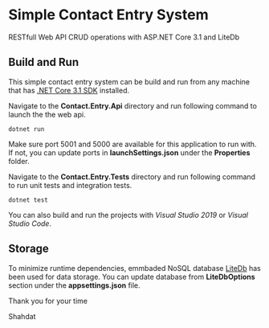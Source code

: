 # Simple Contact Entry System
RESTfull Web API CRUD operations with ASP.NET Core 3.1 and LiteDb

## Build and Run
This simple contact entry system can be build and run from any machine that has [.NET Core 3.1 SDK](https://dotnet.microsoft.com/download/dotnet-core/3.1) installed.

Navigate to the **Contact.Entry.Api** directory and run following command to launch the the web api. 

`dotnet run`

Make sure port 5001 and 5000 are available for this application to run with. If not, you can update ports in **launchSettings.json** under the **Properties** folder. 

Navigate to the **Contact.Entry.Tests** directory and run following command to run unit tests and integration tests.

`dotnet test`

You can also build and run the projects with *Visual Studio 2019* or *Visual Studio Code*.

## Storage
To minimize runtime dependencies, emmbaded NoSQL database [LiteDb](https://www.litedb.org/) has been used for data storage. You can update database from  **LiteDbOptions** section under the **appsettings.json** file.

Thank you for your time

Shahdat

